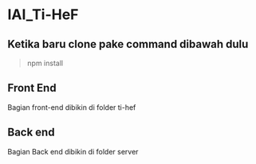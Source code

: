 # IAI_Ti-HeF

## Ketika baru clone pake command dibawah dulu

> npm install

## Front End

Bagian front-end dibikin di folder ti-hef

## Back end

Bagian Back end dibikin di folder server